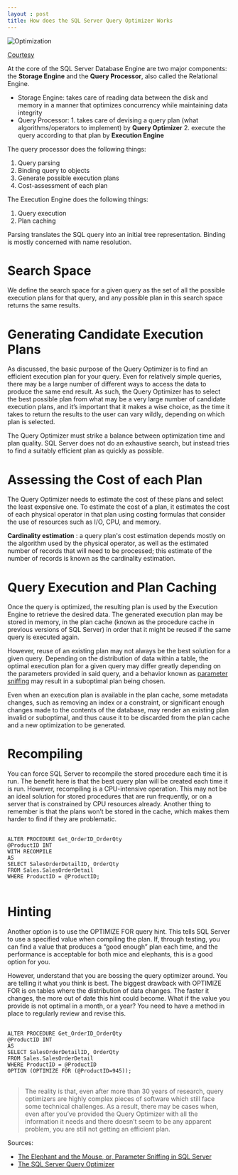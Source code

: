 ```yaml
---
layout : post
title: How does the SQL Server Query Optimizer Works
---
```


![Optimization](http://emotimo.com/wp-content/uploads/2015/12/SPEED.jpg)

[Courtesy](https://www.keyword-suggestions.com/c3BlZWQ/)

At the core of the SQL Server Database Engine are two major components: the **Storage Engine** and the **Query Processor**, also called the Relational Engine.

 - Storage Engine: takes care of reading data between the disk and memory in a manner that optimizes concurrency while maintaining data integrity
 - Query Processor: 1. takes care of devising a query plan (what algorithms/operators to implement) by **Query Optimizer** 2. execute the query according to that plan by **Execution Engine**

The query processor does the following things:

 1. Query parsing
 2. Binding query to objects
 3. Generate possible execution plans
 4. Cost-assessment of each plan

The Execution Engine does the following things:
 1. Query execution
 2. Plan caching

Parsing translates the SQL query into an initial tree representation. Binding is mostly concerned with name resolution.

# Search Space 

We define the search space for a given query as the set of all the possible execution plans for that query, and any possible plan in this search space returns the same results.

# Generating Candidate Execution Plans

As discussed, the basic purpose of the Query Optimizer is to find an efficient execution plan for your query. Even for relatively simple queries, there may be a large number of different ways to access the data to produce the same end result. As such, the Query Optimizer has to select the best possible plan from what may be a very large number of candidate execution plans, and it’s important that it makes a wise choice, as the time it takes to return the results to the user can vary wildly, depending on which plan is selected.

The Query Optimizer must strike a balance between optimization time and plan quality. SQL Server does not do an exhaustive search, but instead tries to find a suitably efficient plan as quickly as possible.

# Assessing the Cost of each Plan

The Query Optimizer needs to estimate the cost of these plans and select the least expensive one. To estimate the cost of a plan, it estimates the cost of each physical operator in that plan using costing formulas that consider the use of resources such as I/O, CPU, and memory.

**Cardinality estimation** : a query plan's cost estimation depends mostly on the algorithm used by the physical operator, as well as the estimated number of records that will need to be processed; this estimate of the number of records is known as the cardinality estimation.

# Query Execution and Plan Caching

Once the query is optimized, the resulting plan is used by the Execution Engine to retrieve the desired data. The generated execution plan may be stored in memory, in the plan cache (known as the procedure cache in previous versions of SQL Server) in order that it might be reused if the same query is executed again.

However, reuse of an existing plan may not always be the best solution for a given query. Depending on the distribution of data within a table, the optimal execution plan for a given query may differ greatly depending on the parameters provided in said query, and a behavior known as [parameter sniffing](https://www.brentozar.com/archive/2013/06/the-elephant-and-the-mouse-or-parameter-sniffing-in-sql-server/) may result in a suboptimal plan being chosen.

Even when an execution plan is available in the plan cache, some metadata changes, such as removing an index or a constraint, or significant enough changes made to the contents of the database, may render an existing plan invalid or suboptimal, and thus cause it to be discarded from the plan cache and a new optimization to be generated.

# Recompiling

You can force SQL Server to recompile the stored procedure each time it is run. The benefit here is that the best query plan will be created each time it is run. However, recompiling is a CPU-intensive operation. This may not be an ideal solution for stored procedures that are run frequently, or on a server that is constrained by CPU resources already. Another thing to remember is that the plans won’t be stored in the cache, which makes them harder to find if they are problematic.

<pre> <code>
ALTER PROCEDURE Get_OrderID_OrderQty
@ProductID INT
WITH RECOMPILE
AS
SELECT SalesOrderDetailID, OrderQty
FROM Sales.SalesOrderDetail
WHERE ProductID = @ProductID;
</code> </pre>

# Hinting

Another option is to use the OPTIMIZE FOR query hint. This tells SQL Server to use a specified value when compiling the plan. If, through testing, you can find a value that produces a “good enough” plan each time, and the performance is acceptable for both mice and elephants, this is a good option for you.

However, understand that you are bossing the query optimizer around. You are telling it what you think is best. The biggest drawback with OPTIMIZE FOR is on tables where the distribution of data changes. The faster it changes, the more out of date this hint could become. What if the value you provide is not optimal in a month, or a year? You need to have a method in place to regularly review and revise this.

<pre> <code>
ALTER PROCEDURE Get_OrderID_OrderQty
@ProductID INT
AS
SELECT SalesOrderDetailID, OrderQty
FROM Sales.SalesOrderDetail
WHERE ProductID = @ProductID
OPTION (OPTIMIZE FOR (@ProductID=945));
</code> </pre>

> The reality is that, even after more than 30 years of research, query optimizers are highly complex pieces of software which still face some technical challenges. As a result, there may be cases when, even after you’ve provided the Query Optimizer with all the information it needs and there doesn’t seem to be any apparent problem, you are still not getting an efficient plan.

Sources:

 - [The Elephant and the Mouse, or, Parameter Sniffing in SQL Server](https://www.brentozar.com/archive/2013/06/the-elephant-and-the-mouse-or-parameter-sniffing-in-sql-server/)
 - [The SQL Server Query Optimizer](https://www.simple-talk.com/sql/sql-training/the-sql-server-query-optimizer/)
